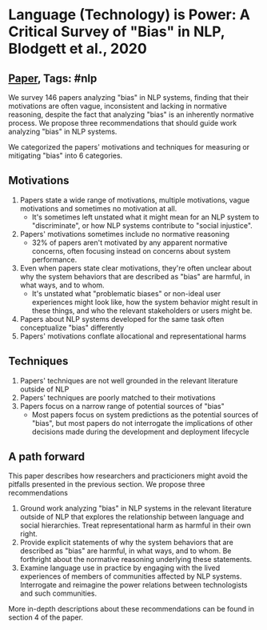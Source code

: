 # Language (Technology) is Power: A Critical Survey of "Bias" in NLP, Blodgett et al., 2020

## [Paper](https://arxiv.org/abs/2005.14050), Tags: \#nlp

We survey 146 papers analyzing "bias" in NLP systems, finding that their motivations are often vague, inconsistent and lacking in normative reasoning, despite the fact that analyzing "bias" is an inherently normative process. We propose three recommendations that should guide work analyzing "bias" in NLP systems.

We categorized the papers' motivations and techniques for measuring or mitigating "bias" into 6 categories.

## Motivations

1. Papers state a wide range of motivations, multiple motivations, vague motivations and sometimes no motivation at all.
    * It's sometimes left unstated what it might mean for an NLP system to "discriminate", or how NLP systems contribute to "social injustice".
2. Papers' motivations sometimes include no normative reasoning
    * 32% of papers aren't motivated by any apparent normative concerns, often focusing instead on concerns about system performance.
3. Even when papers state clear motivations, they're often unclear about why the system behaviors that are described as "bias" are harmful, in what ways, and to whom.
    * It's unstated what "problematic biases" or non-ideal user experiences might look like, how the system behavior might result in these things, and who the relevant stakeholders or users might be.
4. Papers about NLP systems developed for the same task often conceptualize "bias" differently
5. Papers' motivations conflate allocational and representational harms

## Techniques

1. Papers' techniques are not well grounded in the relevant literature outside of NLP
2. Papers' techniques are poorly matched to their motivations
3. Papers focus on a narrow range of potential sources of "bias"
    * Most papers focus on system predictions as the potential sources of "bias", but most papers do not interrogate the implications of other decisions made during the development and deployment lifecycle

## A path forward

This paper describes how researchers and practicioners might avoid the pitfalls presented in the previous section. We propose three recommendations

1. Ground work analyzing "bias" in NLP systems in the relevant literature outside of NLP that explores the relationship between language and social hierarchies. Treat representational harm as harmful in their own right.
2. Provide explicit statements of why the system behaviors that are described as "bias" are harmful, in what ways, and to whom. Be forthright about the normative reasoning underlying these statements.
3. Examine language use in practice by engaging with the lived experiences of members of communities affected by NLP systems. Interrogate and reimagine the power relations between technologists and such communities.

More in-depth descriptions about these recommendations can be found in section 4 of the paper.
